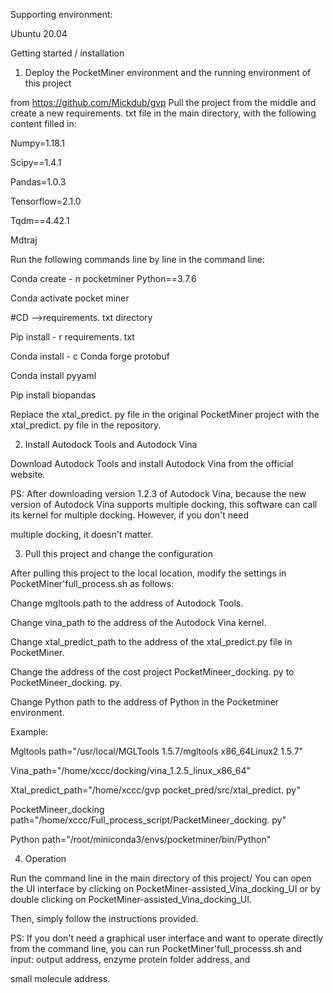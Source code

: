 Supporting environment:

Ubuntu 20.04

Getting started / installation

1. Deploy the PocketMiner environment and the running environment of this project

from https://github.com/Mickdub/gvp Pull the project from the middle and create a new requirements. txt file in the main directory, with the following content filled in:

Numpy=1.18.1

Scipy==1.4.1

Pandas=1.0.3

Tensorflow=2.1.0

Tqdm==4.42.1

Mdtraj

Run the following commands line by line in the command line:

Conda create - n pocketminer Python==3.7.6

Conda activate pocket miner

#CD -->requirements. txt directory

Pip install - r requirements. txt

Conda install - c Conda forge protobuf

Conda install pyyaml

Pip install biopandas

Replace the xtal_predict. py file in the original PocketMiner project with the xtal_predict. py file in the repository.

2. Install Autodock Tools and Autodock Vina

Download Autodock Tools and install Autodock Vina from the official website.

PS: After downloading version 1.2.3 of Autodock Vina, because the new version of Autodock Vina supports multiple docking, this software can call its kernel for multiple docking. However, if you don't need 

multiple docking, it doesn't matter.

3. Pull this project and change the configuration

After pulling this project to the local location, modify the settings in PocketMiner'full_process.sh as follows:

Change mgltools.path to the address of Autodock Tools.

Change vina_path to the address of the Autodock Vina kernel.

Change xtal_predict_path to the address of the xtal_predict.py file in PocketMiner.

Change the address of the cost project PocketMineer_docking. py to PocketMineer_docking. py.

Change Python path to the address of Python in the Pocketminer environment.

Example:

Mgltools path="/usr/local/MGLTools 1.5.7/mgltools x86_64Linux2 1.5.7"

Vina_path="/home/xccc/docking/vina_1.2.5_linux_x86_64"

Xtal_predict_path="/home/xccc/gvp pocket_pred/src/xtal_predict. py"

PocketMineer_docking path="/home/xccc/Full_process_script/PacketMineer_docking. py"

Python path="/root/miniconda3/envs/pocketminer/bin/Python"

4. Operation

Run the command line in the main directory of this project/ You can open the UI interface by clicking on PocketMiner-assisted_Vina_docking_UI or by double clicking on PocketMiner-assisted_Vina_docking_UI. 

Then, simply follow the instructions provided.

PS: If you don't need a graphical user interface and want to operate directly from the command line, you can run PocketMiner'full_processs.sh and input: output address, enzyme protein folder address, and 

small molecule address.
